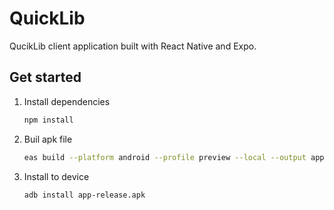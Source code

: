 # QuickLib

QucikLib client application built with React Native and Expo. 

## Get started

1. Install dependencies

   ```bash
   npm install
   ```

2. Buil apk file

   ```bash
   eas build --platform android --profile preview --local --output app-release.apk
   ```

3. Install to device

   ```bash
   adb install app-release.apk
   ```